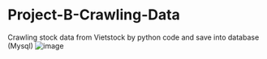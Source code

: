 # Project-B-Crawling-Data
Crawling stock data from Vietstock by python code and save into database (Mysql)
![image](https://user-images.githubusercontent.com/59458687/171361414-75ae1106-014d-484c-8f7a-62a7f1ae27ee.png)
